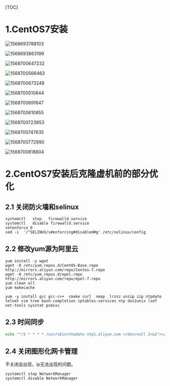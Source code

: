 [TOC]



# 1.CentOS7安装

![1568693788103](assets/1568693788103.png)

![1568693863199](assets/1568693863199.png)

![1568700647232](assets/1568700647232.png)

![1568700566463](assets/1568700566463.png)

![1568700673248](assets/1568700673248.png)

![1568700510844](assets/1568700510844.png)

![1568700691647](assets/1568700691647.png)

![1568700610855](assets/1568700610855.png)

![1568700723953](assets/1568700723953.png)

![1568700747635](assets/1568700747635.png)

![1568700772990](assets/1568700772990.png)

![1568700818804](assets/1568700818804.png)



# 2.CentOS7安装后克隆虚机前的部分优化

## 2.1 关闭防火墙和selinux

```shell
systemctl   stop   firewalld.service
systemctl   disable firewalld.service
setenforce 0
sed -i  '/^SELINUX/s#enforcing#disabled#g' /etc/selinux/config
```



## 2.2 修改yum源为阿里云

```shell
yum install -y wget 
wget -O /etc/yum.repos.d/CentOS-Base.repo http://mirrors.aliyun.com/repo/Centos-7.repo
wget -O /etc/yum.repos.d/epel.repo http://mirrors.aliyun.com/repo/epel-7.repo
yum clean all
yum makecache

yum -y install gcc gcc-c++  cmake curl  nmap  lrzsz unzip zip ntpdate telnet vim tree bash-completion iptables-services ntp dos2unix lsof net-tools sysstat psmisc
```



## 2.3 时间同步

```bash
echo "*/5 * * * * /usr/sbin/ntpdate ntp1.aliyun.com >/dev/null 2>&1">>/var/spool/cron/root
```



## 2.4 关闭图形化网卡管理

不关闭会出现，ip无法出现的问题。

```shell
systemctl stop NetworkManager
systemctl disable NetworkManager
```



